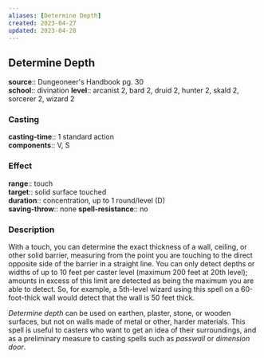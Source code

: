 ```yaml
---
aliases: [Determine Depth]
created: 2023-04-27
updated: 2023-04-28
---
```


## Determine Depth

**source**:: Dungeoneer's Handbook pg. 30  
**school**:: divination
**level**:: arcanist 2, bard 2, druid 2, hunter 2, skald 2, sorcerer 2, wizard 2

### Casting

**casting-time**:: 1 standard action  
**components**:: V, S

### Effect

**range**:: touch  
**target**:: solid surface touched  
**duration**:: concentration, up to 1 round/level (D)  
**saving-throw**:: none
**spell-resistance**:: no

### Description

With a touch, you can determine the exact thickness of a wall, ceiling, or other solid barrier, measuring from the point you are touching to the direct opposite side of the barrier in a straight line. You can only detect depths or widths of up to 10 feet per caster level (maximum 200 feet at 20th level); amounts in excess of this limit are detected as being the maximum you are able to detect. So, for example, a 5th-level wizard using this spell on a 60-foot-thick wall would detect that the wall is 50 feet thick.  
  
*Determine depth* can be used on earthen, plaster, stone, or wooden surfaces, but not on walls made of metal or other, harder materials. This spell is useful to casters who want to get an idea of their surroundings, and as a preliminary measure to casting spells such as *passwall* or *dimension door*.
